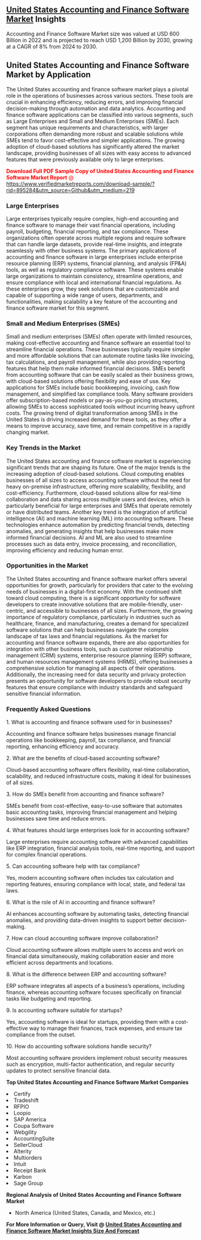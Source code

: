 <h2><a href="https://www.verifiedmarketreports.com/download-sample/?rid=895284&amp;utm_source=Github&amp;utm_medium=219" target="_blank">United States Accounting and Finance Software Market</a> Insights</h2><p>Accounting and Finance Software Market size was valued at USD 600 Billion in 2022 and is projected to reach USD 1,200 Billion by 2030, growing at a CAGR of 8% from 2024 to 2030.</p><p><h2>United States Accounting and Finance Software Market by Application</h2> <p>The United States accounting and finance software market plays a pivotal role in the operations of businesses across various sectors. These tools are crucial in enhancing efficiency, reducing errors, and improving financial decision-making through automation and data analytics. Accounting and finance software applications can be classified into various segments, such as Large Enterprises and Small and Medium Enterprises (SMEs). Each segment has unique requirements and characteristics, with larger corporations often demanding more robust and scalable solutions while SMEs tend to favor cost-effective and simpler applications. The growing adoption of cloud-based solutions has significantly altered the market landscape, providing businesses of all sizes with easy access to advanced features that were previously available only to large enterprises. <p><span class=""><span style="color: #ff0000;"><strong>Download Full PDF Sample Copy of United States Accounting and Finance Software Market Report</strong> @ </span><a href="https://www.verifiedmarketreports.com/download-sample/?rid=895284&amp;utm_source=Github&amp;utm_medium=219" target="_blank">https://www.verifiedmarketreports.com/download-sample/?rid=895284&amp;utm_source=Github&amp;utm_medium=219</a></span></p> <h3>Large Enterprises</h3> <p>Large enterprises typically require complex, high-end accounting and finance software to manage their vast financial operations, including payroll, budgeting, financial reporting, and tax compliance. These organizations often operate across multiple regions and require software that can handle large datasets, provide real-time insights, and integrate seamlessly with other business systems. The primary applications of accounting and finance software in large enterprises include enterprise resource planning (ERP) systems, financial planning, and analysis (FP&A) tools, as well as regulatory compliance software. These systems enable large organizations to maintain consistency, streamline operations, and ensure compliance with local and international financial regulations. As these enterprises grow, they seek solutions that are customizable and capable of supporting a wide range of users, departments, and functionalities, making scalability a key feature of the accounting and finance software market for this segment. <h3>Small and Medium Enterprises (SMEs)</h3> <p>Small and medium enterprises (SMEs) often operate with limited resources, making cost-effective accounting and finance software an essential tool to streamline financial operations. These businesses typically require simpler and more affordable solutions that can automate routine tasks like invoicing, tax calculations, and payroll management, while also providing reporting features that help them make informed financial decisions. SMEs benefit from accounting software that can be easily scaled as their business grows, with cloud-based solutions offering flexibility and ease of use. Key applications for SMEs include basic bookkeeping, invoicing, cash flow management, and simplified tax compliance tools. Many software providers offer subscription-based models or pay-as-you-go pricing structures, allowing SMEs to access sophisticated tools without incurring heavy upfront costs. The growing trend of digital transformation among SMEs in the United States is driving increased demand for these tools, as they offer a means to improve accuracy, save time, and remain competitive in a rapidly changing market. <h3>Key Trends in the Market</h3> <p>The United States accounting and finance software market is experiencing significant trends that are shaping its future. One of the major trends is the increasing adoption of cloud-based solutions. Cloud computing enables businesses of all sizes to access accounting software without the need for heavy on-premise infrastructure, offering more scalability, flexibility, and cost-efficiency. Furthermore, cloud-based solutions allow for real-time collaboration and data sharing across multiple users and devices, which is particularly beneficial for large enterprises and SMEs that operate remotely or have distributed teams. Another key trend is the integration of artificial intelligence (AI) and machine learning (ML) into accounting software. These technologies enhance automation by predicting financial trends, detecting anomalies, and generating insights that help businesses make more informed financial decisions. AI and ML are also used to streamline processes such as data entry, invoice processing, and reconciliation, improving efficiency and reducing human error. <h3>Opportunities in the Market</h3> <p>The United States accounting and finance software market offers several opportunities for growth, particularly for providers that cater to the evolving needs of businesses in a digital-first economy. With the continued shift toward cloud computing, there is a significant opportunity for software developers to create innovative solutions that are mobile-friendly, user-centric, and accessible to businesses of all sizes. Furthermore, the growing importance of regulatory compliance, particularly in industries such as healthcare, finance, and manufacturing, creates a demand for specialized software solutions that can help businesses navigate the complex landscape of tax laws and financial regulations. As the market for accounting and finance software expands, there are also opportunities for integration with other business tools, such as customer relationship management (CRM) systems, enterprise resource planning (ERP) software, and human resources management systems (HRMS), offering businesses a comprehensive solution for managing all aspects of their operations. Additionally, the increasing need for data security and privacy protection presents an opportunity for software developers to provide robust security features that ensure compliance with industry standards and safeguard sensitive financial information. <h3>Frequently Asked Questions</h3> <p>1. What is accounting and finance software used for in businesses?</p> <p>Accounting and finance software helps businesses manage financial operations like bookkeeping, payroll, tax compliance, and financial reporting, enhancing efficiency and accuracy.</p> <p>2. What are the benefits of cloud-based accounting software?</p> <p>Cloud-based accounting software offers flexibility, real-time collaboration, scalability, and reduced infrastructure costs, making it ideal for businesses of all sizes.</p> <p>3. How do SMEs benefit from accounting and finance software?</p> <p>SMEs benefit from cost-effective, easy-to-use software that automates basic accounting tasks, improving financial management and helping businesses save time and reduce errors.</p> <p>4. What features should large enterprises look for in accounting software?</p> <p>Large enterprises require accounting software with advanced capabilities like ERP integration, financial analysis tools, real-time reporting, and support for complex financial operations.</p> <p>5. Can accounting software help with tax compliance?</p> <p>Yes, modern accounting software often includes tax calculation and reporting features, ensuring compliance with local, state, and federal tax laws.</p> <p>6. What is the role of AI in accounting and finance software?</p> <p>AI enhances accounting software by automating tasks, detecting financial anomalies, and providing data-driven insights to support better decision-making.</p> <p>7. How can cloud accounting software improve collaboration?</p> <p>Cloud accounting software allows multiple users to access and work on financial data simultaneously, making collaboration easier and more efficient across departments and locations.</p> <p>8. What is the difference between ERP and accounting software?</p> <p>ERP software integrates all aspects of a business’s operations, including finance, whereas accounting software focuses specifically on financial tasks like budgeting and reporting.</p> <p>9. Is accounting software suitable for startups?</p> <p>Yes, accounting software is ideal for startups, providing them with a cost-effective way to manage their finances, track expenses, and ensure tax compliance from the outset.</p> <p>10. How do accounting software solutions handle security?</p> <p>Most accounting software providers implement robust security measures such as encryption, multi-factor authentication, and regular security updates to protect sensitive financial data.</p> </p><p><strong>Top United States Accounting and Finance Software Market Companies</strong></p><div data-test-id=""><p><li>Certify</li><li> Tradeshift</li><li> RFPIO</li><li> Loopio</li><li> SAP America</li><li> Coupa Software</li><li> Webgility</li><li> AccountingSuite</li><li> SellerCloud</li><li> Alterity</li><li> Multiorders</li><li> Intuit</li><li> Receipt Bank</li><li> Karbon</li><li> Sage Group</li></p><div><strong>Regional Analysis of&nbsp;United States Accounting and Finance Software Market</strong></div><ul><li dir="ltr"><p dir="ltr">North America&nbsp;(United States, Canada, and Mexico, etc.)</p></li></ul><p><strong>For More Information or Query, Visit @&nbsp;</strong><strong><a href="https://www.verifiedmarketreports.com/product/accounting-and-finance-software-market/?utm_source=Github&amp;utm_medium=219" target="_blank">United States Accounting and Finance Software Market Insights Size And Forecast</a></strong></p></div>
